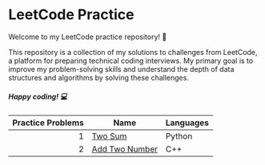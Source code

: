 # LeetCode Practice

Welcome to my LeetCode practice repository! 🚀

This repository is a collection of my solutions to challenges from LeetCode, a platform for preparing technical coding interviews. My primary goal is to improve my problem-solving skills and understand the depth of data structures and algorithms by solving these challenges.

##### Happy coding! 💻

| Practice Problems | Name|Languages | 
|------------------:|-----|----------|
|                  1| [Two Sum](https://github.com/vedant0321/Leetcode/tree/main/Two%20Sum)  | Python|
|2|[Add Two Number]()|C++|